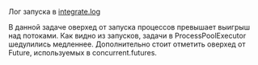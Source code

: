 Лог запуска в [integrate.log](./integrate.log)

В данной задаче оверхед от запуска процессов превышает выигрыш над потоками.
Как видно из запусков, задачи в ProcessPoolExecutor шедулились медленнее.
Дополнительно стоит отметить оверхед от Future, используемых в concurrent.futures.
